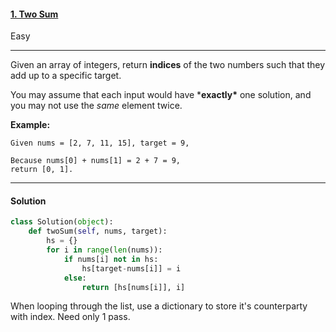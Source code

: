 #### [1. Two Sum](https://leetcode.com/problems/two-sum/)

Easy

---

Given an array of integers, return **indices** of the two numbers such that they add up to a specific target.

You may assume that each input would have ***exactly\*** one solution, and you may not use the *same* element twice.

**Example:**

```
Given nums = [2, 7, 11, 15], target = 9,

Because nums[0] + nums[1] = 2 + 7 = 9,
return [0, 1].
```



---

#### Solution

```python
class Solution(object):
    def twoSum(self, nums, target):
        hs = {}
        for i in range(len(nums)):
            if nums[i] not in hs:
                hs[target-nums[i]] = i
            else:
                return [hs[nums[i]], i]
```

When looping through the list, use a dictionary to store it's counterparty with index. Need only 1 pass. 

